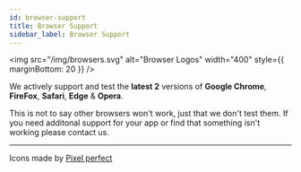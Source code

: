 ```yaml
---
id: browser-support
title: Browser Support
sidebar_label: Browser Support
---
```


<img src="/img/browsers.svg" alt="Browser Logos" width="400" style={{ marginBottom: 20 }} />


We actively support and test the **latest 2** versions of **Google Chrome**, **FireFox**, **Safari**, **Edge** & **Opera**.

This is not to say other browsers won't work, just that we don't test them. If you need additonal support for your app or find that something isn't working please contact us.

---

Icons made by <a href="https://www.flaticon.com/authors/pixel-perfect" rel="noopener noreferrer" target="_blank" title="Pixel perfect">Pixel perfect</a>
